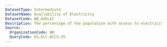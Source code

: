 ```yaml
---
DatasetType: Intermediate
DatasetName: Availability of Electricity
DatasetCode: WB_AVELEC
Description: The percentage of the population with access to electricity
Source:
  OrganizationCode: WB
  QueryCode: EG.ELC.ACCS.ZS
---
```


